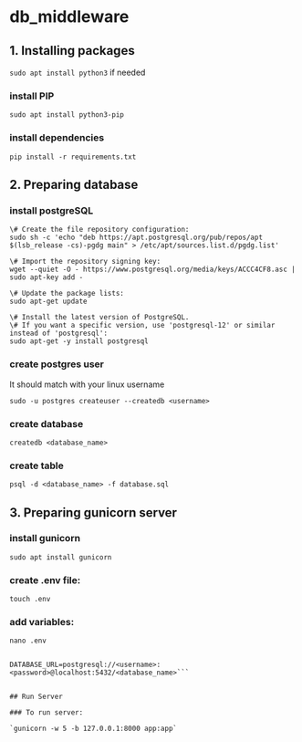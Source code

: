 # db_middleware

## 1. Installing packages

`sudo apt install python3`
if needed


### install PIP

`sudo apt install python3-pip`

### install dependencies

`pip install -r requirements.txt`


## 2. Preparing database

### install postgreSQL

```
\# Create the file repository configuration:
sudo sh -c 'echo "deb https://apt.postgresql.org/pub/repos/apt $(lsb_release -cs)-pgdg main" > /etc/apt/sources.list.d/pgdg.list'

\# Import the repository signing key:
wget --quiet -O - https://www.postgresql.org/media/keys/ACCC4CF8.asc | sudo apt-key add -

\# Update the package lists:
sudo apt-get update

\# Install the latest version of PostgreSQL.
\# If you want a specific version, use 'postgresql-12' or similar instead of 'postgresql':
sudo apt-get -y install postgresql
```


### create postgres user

It should match with your linux username

`sudo -u postgres createuser --createdb <username>`


### create database

`createdb <database_name>`

### create table

`psql -d <database_name> -f database.sql`


## 3. Preparing gunicorn server


### install gunicorn

`sudo apt install gunicorn`


### create .env file:

`touch .env`

### add variables:

`nano .env`

```SECRET_KEY=<generate_secret_key>

DATABASE_URL=postgresql://<username>:<password>@localhost:5432/<database_name>```


## Run Server

### To run server:

`gunicorn -w 5 -b 127.0.0.1:8000 app:app`
